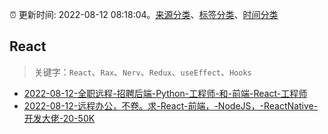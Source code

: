 :alarm_clock: 更新时间: 2022-08-12 08:18:04。[来源分类](../README.md)、[标签分类](../TAGS.md)、[时间分类](../TIMELINE.md)

## React


> 关键字：`React`、`Rax`、`Nerv`、`Redux`、`useEffect`、`Hooks`



- [2022-08-12-全职远程-招聘后端-Python-工程师-和-前端-React-工程师](https://www.v2ex.com/t/872449) 
- [2022-08-12-远程办公，不卷。求-React-前端，-NodeJS，-ReactNative-开发大佬-20-50K](https://www.v2ex.com/t/872448) 